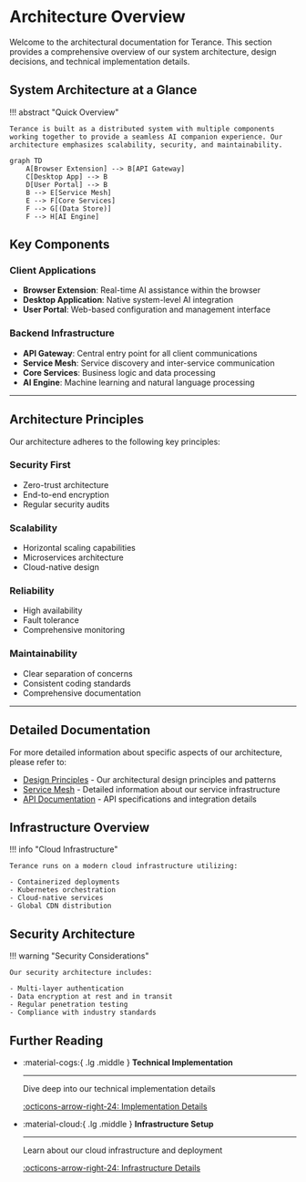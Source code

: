 # Architecture Overview

Welcome to the architectural documentation for Terance. This section provides a comprehensive overview of our system architecture, design decisions, and technical implementation details.

## System Architecture at a Glance

!!! abstract "Quick Overview"

    Terance is built as a distributed system with multiple components working together to provide a seamless AI companion experience. Our architecture emphasizes scalability, security, and maintainability.


``` mermaid
graph TD
    A[Browser Extension] --> B[API Gateway]
    C[Desktop App] --> B
    D[User Portal] --> B
    B --> E[Service Mesh]
    E --> F[Core Services]
    F --> G[(Data Store)]
    F --> H[AI Engine]
```


## Key Components

### Client Applications
- **Browser Extension**: Real-time AI assistance within the browser
- **Desktop Application**: Native system-level AI integration
- **User Portal**: Web-based configuration and management interface

### Backend Infrastructure
- **API Gateway**: Central entry point for all client communications
- **Service Mesh**: Service discovery and inter-service communication
- **Core Services**: Business logic and data processing
- **AI Engine**: Machine learning and natural language processing

---

## Architecture Principles

Our architecture adheres to the following key principles:

### Security First
- Zero-trust architecture
- End-to-end encryption
- Regular security audits

### Scalability
- Horizontal scaling capabilities
- Microservices architecture
- Cloud-native design

### Reliability
- High availability
- Fault tolerance
- Comprehensive monitoring

### Maintainability
- Clear separation of concerns
- Consistent coding standards
- Comprehensive documentation
  
---

## Detailed Documentation

For more detailed information about specific aspects of our architecture, please refer to:

- [Design Principles](design-principles.md) - Our architectural design principles and patterns
- [Service Mesh](service-mesh.md) - Detailed information about our service infrastructure
- [API Documentation](../projects/api-app/index.md) - API specifications and integration details

## Infrastructure Overview

!!! info "Cloud Infrastructure"

    Terance runs on a modern cloud infrastructure utilizing:
    
    - Containerized deployments
    - Kubernetes orchestration
    - Cloud-native services
    - Global CDN distribution

## Security Architecture

!!! warning "Security Considerations"

    Our security architecture includes:
    
    - Multi-layer authentication
    - Data encryption at rest and in transit
    - Regular penetration testing
    - Compliance with industry standards

## Further Reading

<div class="grid cards" markdown>

-   :material-cogs:{ .lg .middle } __Technical Implementation__

    ---

    Dive deep into our technical implementation details

    [:octicons-arrow-right-24: Implementation Details](../engineering/index.md)

-   :material-cloud:{ .lg .middle } __Infrastructure Setup__

    ---

    Learn about our cloud infrastructure and deployment

    [:octicons-arrow-right-24: Infrastructure Details](../deployment/index.md)

</div>

